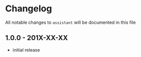 # Changelog

All notable changes to `assistant` will be documented in this file

## 1.0.0 - 201X-XX-XX

- initial release
